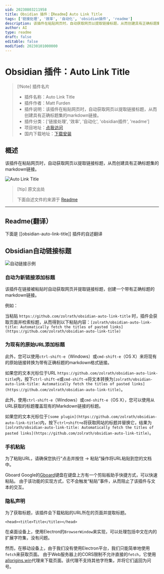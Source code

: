 ```yaml
---
uid: 20230803211958
title: Obsidian 插件：【Readme】Auto Link Title
tags: ['链接处理', '效率', '自动化', 'obsidian插件', 'readme']
description: 该插件在粘贴网页时，自动获取网页以提取链接标题，从而创建具有正确标题集的markdown链接。
author: AI
type: readme
draft: false
editable: false
modified: 20230101000000
---
```


# Obsidian 插件：Auto Link Title

> [!Note] 插件名片
> - 插件名称：Auto Link Title
> - 插件作者：Matt Furden
> - 插件说明：该插件在粘贴网页时，自动获取网页以提取链接标题，从而创建具有正确标题集的markdown链接。
> - 插件分类：['链接处理', '效率', '自动化', 'obsidian插件', 'readme']
> - 项目地址：[点我访问](https://github.com/zolrath/obsidian-auto-link-title)
> - 国内下载地址：[下载安装](https://pkmer.cn/products/plugin/pluginMarket/?obsidian-auto-link-title)

## 概述

该插件在粘贴网页时，自动获取网页以提取链接标题，从而创建具有正确标题集的markdown链接。

![Auto Link Title](https://cdn.pkmer.cn/covers/obsidian-auto-link-title.GIF!pkmer)

> [!tip] 原文出处
> 
>下面自述文件的来源于 [Readme](https://ghproxy.net/https://raw.githubusercontent.com/zolrath/obsidian-auto-link-title/main/README.md)
> 

---

## Readme(翻译）

下面是 [[obsidian-auto-link-title]] 插件的自述翻译



## Obsidian自动链接标题
![自动链接示例](auto-link-title.gif)

### 自动为新链接添加标题

该插件在链接被粘贴时自动获取网页并提取链接标题，创建一个带有正确标题的markdown链接。

例如：

当粘贴 `https://github.com/zolrath/obsidian-auto-link-title` 时，插件会获取页面并检索标题，从而得到以下粘贴内容：`[zolrath/obsidian-auto-link-title: Automatically fetch the titles of pasted links](https://github.com/zolrath/obsidian-auto-link-title)`

### 为现有的原始URL添加标题

此外，您可以使用`ctrl-shift-e`（Windows）或`cmd-shift-e`（OS X）来将现有的原始链接转换为带有正确标题的markdown格式链接。



如果您的文本光标位于URL `https://github.com/zolrath/obsidian-auto-link-title`内，按下`ctrl-shift-e`或`cmd-shift-e`将文本转换为`[zolrath/obsidian-auto-link-title: Automatically fetch the titles of pasted links](https://github.com/zolrath/obsidian-auto-link-title)`。

此外，使用`ctrl-shift-e`（Windows）或`cmd-shift-e`（OS X），您可以使用从URL获取的标题覆盖现有的Markdown链接的标题。

如果您的文本光标位于`[some plugin](https://github.com/zolrath/obsidian-auto-link-title)`内，按下`ctrl+shift+e`将获取网站的标题并替换它，结果为`[zolrath/obsidian-auto-link-title: Automatically fetch the titles of pasted links](https://github.com/zolrath/obsidian-auto-link-title)`。

### 手机粘贴

为了粘贴URL，请确保您执行“点击并按住 -> 粘贴”操作将URL粘贴到您的文档中。

Gboard
Google的[Gboard](https://play.google.com/store/apps/details?id=com.google.android.inputmethod.latin&hl=en_US&gl=US)键盘在键盘上方有一个剪贴板助手快捷方式，可以快速粘贴。
由于该功能的实现方式，它不会触发“粘贴”事件，从而阻止了该插件与文本的交互。

### 隐私声明
为了获取标题，该插件会下载粘贴的URL所在的页面并提取标题。

`<head><title>Title</title></head>`

在桌面设备上，使用Electron的`BrowserWindow`来实现，可以处理包括中文在内的扩展字符集，没有问题。

然而，在移动设备上，由于我们没有使用Electron平台，我们只能简单地使用`fetch`来获取页面。
由于Web服务器上的CORS限制不允许直接的`fetch`，它使用[allorigins.win](https://allorigins.win)代理来下载页面。该代理不支持其他字符集，并将它们返回为问号。



